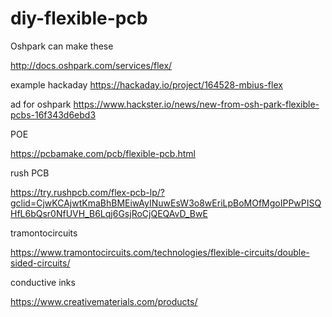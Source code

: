 # diy-flexible-pcb


Oshpark can make these

http://docs.oshpark.com/services/flex/


example hackaday   https://hackaday.io/project/164528-mbius-flex

ad for oshpark  https://www.hackster.io/news/new-from-osh-park-flexible-pcbs-16f343d6ebd3




POE

https://pcbamake.com/pcb/flexible-pcb.html

rush PCB

https://try.rushpcb.com/flex-pcb-lp/?gclid=CjwKCAjwtKmaBhBMEiwAyINuwEsW3o8wEriLpBoMOfMgoIPPwPISQHfL6bQsr0NfUVH_B6Lqj6GsjRoCjQEQAvD_BwE



tramontocircuits

https://www.tramontocircuits.com/technologies/flexible-circuits/double-sided-circuits/


conductive inks

https://www.creativematerials.com/products/



